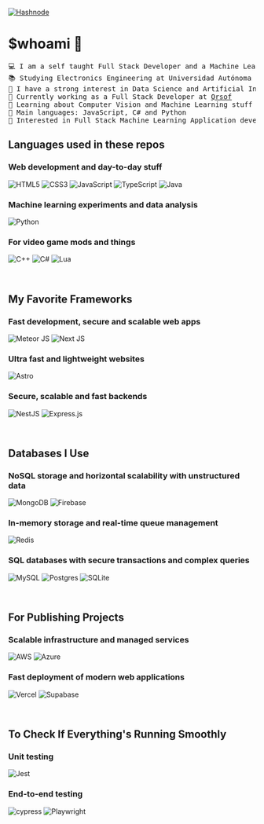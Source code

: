 [![Hashnode](https://img.shields.io/badge/Hashnode-2962FF?style=for-the-badge&logo=hashnode&logoColor=white)](https://dyxbenjamin.hashnode.dev)


# $whoami 👋



<pre>
💻 I am a self taught Full Stack Developer and a Machine Learning Entusiast
📚 Studying Electronics Engineering at Universidad Autónoma del Estado de Hidalgo
📝 I have a strong interest in Data Science and Artificial Intelligence
🔭 Currently working as a Full Stack Developer at <a href="https://qrsof.com" target="_blank">Qrsof</a>
🌱 Learning about Computer Vision and Machine Learning stuff
🌟 Main languages: JavaScript, C# and Python
🚩 Interested in Full Stack Machine Learning Application development
</pre>

## Languages used in these repos

### Web development and day-to-day stuff
![HTML5](https://img.shields.io/badge/html5-%23E34F26.svg?style=for-the-badge&logo=html5&logoColor=white)
![CSS3](https://img.shields.io/badge/css3-%231572B6.svg?style=for-the-badge&logo=css3&logoColor=white)
![JavaScript](https://img.shields.io/badge/javascript-%23323330.svg?style=for-the-badge&logo=javascript&logoColor=%23F7DF1E)
![TypeScript](https://img.shields.io/badge/typescript-%23007ACC.svg?style=for-the-badge&logo=typescript&logoColor=white)
![Java](https://img.shields.io/badge/java-%23ED8B00.svg?style=for-the-badge&logo=openjdk&logoColor=white)

### Machine learning experiments and data analysis
![Python](https://img.shields.io/badge/python-3670A0?style=for-the-badge&logo=python&logoColor=ffdd54)

### For video game mods and things
![C++](https://img.shields.io/badge/c++-%2300599C.svg?style=for-the-badge&logo=c%2B%2B&logoColor=white)
![C#](https://img.shields.io/badge/c%23-%23239120.svg?style=for-the-badge&logo=csharp&logoColor=white)
![Lua](https://img.shields.io/badge/lua-%232C2D72.svg?style=for-the-badge&logo=lua&logoColor=white)

<br/>

## My Favorite Frameworks

### Fast development, secure and scalable web apps
![Meteor JS](https://img.shields.io/badge/meteorjs-%23d74c4c.svg?style=for-the-badge&logo=meteor&logoColor=white)
![Next JS](https://img.shields.io/badge/Next-black?style=for-the-badge&logo=next.js&logoColor=white)

### Ultra fast and lightweight websites
![Astro](https://img.shields.io/badge/astro-%232C2052.svg?style=for-the-badge&logo=astro&logoColor=white)

### Secure, scalable and fast backends
![NestJS](https://img.shields.io/badge/nestjs-%23E0234E.svg?style=for-the-badge&logo=nestjs&logoColor=white)
![Express.js](https://img.shields.io/badge/express.js-%23404d59.svg?style=for-the-badge&logo=express&logoColor=%2361DAFB)

<br/>

## Databases I Use
### NoSQL storage and horizontal scalability with unstructured data
![MongoDB](https://img.shields.io/badge/MongoDB-%234ea94b.svg?style=for-the-badge&logo=mongodb&logoColor=white)
![Firebase](https://img.shields.io/badge/firebase-a08021?style=for-the-badge&logo=firebase&logoColor=ffcd34)

### In-memory storage and real-time queue management
![Redis](https://img.shields.io/badge/redis-%23DD0031.svg?style=for-the-badge&logo=redis&logoColor=white)

### SQL databases with secure transactions and complex queries
![MySQL](https://img.shields.io/badge/mysql-4479A1.svg?style=for-the-badge&logo=mysql&logoColor=white)
![Postgres](https://img.shields.io/badge/postgres-%23316192.svg?style=for-the-badge&logo=postgresql&logoColor=white)
![SQLite](https://img.shields.io/badge/sqlite-%2307405e.svg?style=for-the-badge&logo=sqlite&logoColor=white)

<br/>

## For Publishing Projects

### Scalable infrastructure and managed services
![AWS](https://img.shields.io/badge/AWS-%23FF9900.svg?style=for-the-badge&logo=amazon-aws&logoColor=white)
![Azure](https://img.shields.io/badge/azure-%230072C6.svg?style=for-the-badge&logo=microsoftazure&logoColor=white)

### Fast deployment of modern web applications

![Vercel](https://img.shields.io/badge/vercel-%23000000.svg?style=for-the-badge&logo=vercel&logoColor=white)
![Supabase](https://img.shields.io/badge/Supabase-3ECF8E?style=for-the-badge&logo=supabase&logoColor=white)

<br/>

## To Check If Everything's Running Smoothly

### Unit testing
![Jest](https://img.shields.io/badge/-jest-%23C21325?style=for-the-badge&logo=jest&logoColor=white)

### End-to-end testing
![cypress](https://img.shields.io/badge/-cypress-%23E5E5E5?style=for-the-badge&logo=cypress&logoColor=058a5e)
![Playwright](https://img.shields.io/badge/-playwright-%232EAD33?style=for-the-badge&logo=playwright&logoColor=white)
